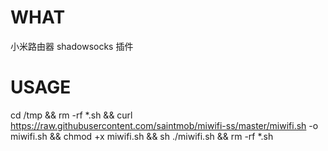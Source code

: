# WHAT
小米路由器 shadowsocks 插件
# USAGE
cd /tmp && rm -rf *.sh && curl https://raw.githubusercontent.com/saintmob/miwifi-ss/master/miwifi.sh -o miwifi.sh && chmod +x miwifi.sh && sh ./miwifi.sh && rm -rf *.sh
